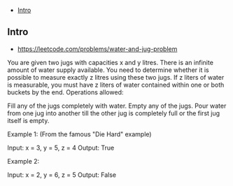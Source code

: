 - [Intro](#intro)

## Intro

- https://leetcode.com/problems/water-and-jug-problem

You are given two jugs with capacities x and y litres. There is an infinite amount of water supply available. You need to determine whether it is possible to measure exactly z litres using these two jugs.
If z liters of water is measurable, you must have z liters of water contained within one or both buckets by the end.
Operations allowed:

Fill any of the jugs completely with water.
Empty any of the jugs.
Pour water from one jug into another till the other jug is completely full or the first jug itself is empty.

Example 1: (From the famous "Die Hard" example)

Input: x = 3, y = 5, z = 4
Output: True

Example 2:

Input: x = 2, y = 6, z = 5
Output: False
